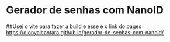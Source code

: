 # Gerador de senhas com NanoID

##Usei o vite para fazer a build e esse é o link do pages
https://dionyalcantara.github.io/gerador-de-senhas-com-nanoid/
